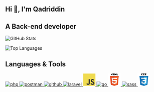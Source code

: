 ## Hi 👋, I'm Qadriddin

##  A Back-end developer 

<!-- <img width="30" src="https://media3.giphy.com/media/RJzm826vu7WbJvBtxX/200.webp?cid=ecf05e47ij55v2ho07ph7ijpg04hkueb6fwt1xro3lt3nw30&rid=200.webp&ct=s" alt="joke"> -->

![GitHub Stats](https://github-readme-stats.vercel.app/api?username=qadriddin-dev&show_icons=true&locale=en&theme=tokyonight&hide_border=true)

![Top Languages](https://github-readme-stats.vercel.app/api/top-langs/?username=qadriddin-dev&show_icons=true&locale=en&theme=tokyonight&hide_border=true)

## Languages & Tools

<div>
<a href="https://en.wikibooks.org/wiki/PHP_Programming" target="_blank"> <img src="https://img.icons8.com/nolan/344/php.png" alt="php" width="40" height="40"/> </a>
<a href="https://www.postman.com/" target="_blank"> <img src="https://img.icons8.com/dusk/344/postman-api.png" alt="postman" width="40" height="40"/> </a>
<a href="https://www.github.com/" target="_blank"> <img src="https://img.icons8.com/nolan/344/github.png" alt="github" width="40" height="40"/> </a>
<a href="https://laravel.com/" target="_blank"> <img src="https://img.icons8.com/stickers/344/laravel.png" alt="laravel" width="40" height="40"/> </a>
<a href="https://developer.mozilla.org/en-US/docs/Web/JavaScript" target="_blank"> <img src="https://raw.githubusercontent.com/devicons/devicon/master/icons/javascript/javascript-original.svg" alt="javascript" width="40" height="40"/> </a>
<a href="https://go.dev/" target="_blank"> <img src="https://img.icons8.com/ultraviolet/344/go.png" alt="go" width="40" height="40"/> </a>
<a href="https://www.w3.org/html/" target="_blank"> <img src="https://raw.githubusercontent.com/devicons/devicon/master/icons/html5/html5-original-wordmark.svg" alt="html5" width="40" height="40"/> </a>
<a href="https://sass-lang.com/" target="_blank"> <img src="https://upload.wikimedia.org/wikipedia/commons/thumb/9/96/Sass_Logo_Color.svg/2560px-Sass_Logo_Color.svg.png" alt="sass" width="40" height="40"/> </a>
<a href="https://www.w3schools.com/css/" target="_blank"> <img src="https://raw.githubusercontent.com/devicons/devicon/master/icons/css3/css3-original-wordmark.svg" alt="css3" width="40" height="40"/> </a>
</div>

<!-- ![Graph](https://activity-graph.herokuapp.com/graph?username=eneegmatic&theme=react-dark&hide_border=true&hide_title=true&area=true) -->
